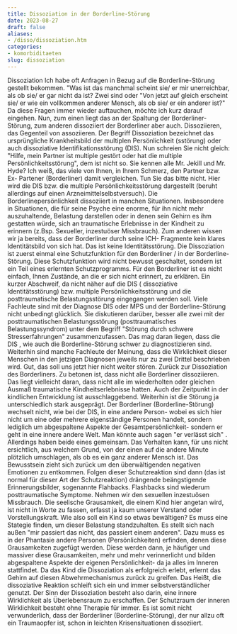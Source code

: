 ```yaml
---
title: Dissoziation in der Borderline-Störung
date: 2023-08-27
draft: false
aliases:
- /disso/dissoziation.htm
categories:
- komorbiditaeten
slug: dissoziation
---
```

Dissoziation
Ich habe oft Anfragen in Bezug
auf die Borderline-Störung gestellt bekommen. "Was ist das manchmal scheint
sie/ er mir unerreichbar, als ob sie/ er gar nicht da ist? Zwei sind oder "Von
jetzt auf gleich erscheint sie/ er wie ein vollkommen anderer Mensch, als ob
sie/ er ein anderer ist?"
Da diese Fragen immer wieder
auftauchen, möchte ich kurz darauf eingehen.
Nun, zum einen liegt das an der
Spaltung der Borderliner-Störung, zum anderen dissoziiert der Borderliner aber auch. Dissoziieren,
das Gegenteil von assoziieren. Der Begriff Dissoziation bezeichnet das ursprüngliche
Krankheitsbild der multiplen Persönlichkeit (sstörung) oder auch dissoziative
Identifikationsstörung (DIS). Nun
schreien Sie nicht gleich: "Hilfe, mein Partner ist multiple gestört oder hat
die multiple Persönlichkeitsstörung", dem ist nicht so. Sie kennen alle Mr.
Jekill und Mr. Hyde? Ich weiß, das viele von Ihnen, in Ihrem Schmerz, den
Partner bzw. Ex- Partener (Borderliner) damit vergleichen. Tun Sie das bitte
nicht. Hier wird die DIS bzw. die multiple Persönlichkeitsstörung dargestellt
(beruht allerdings auf einen Arzneimittelselbstversuch).
Die Borderlinepersönlichkeit dissoziiert
in manchen Situationen. Insbesondere in Situationen, die für seine Psyche eine
enorme, für ihn nicht mehr auszuhaltende, Belastung darstellen oder in denen
sein Gehirn es ihm gestatten würde, sich an traumatische Erlebnisse in der
Kindheit zu erinnern (z.Bsp. Sexueller, inzestuöser Missbrauch).
Zum anderen wissen wir ja
bereits, dass der Borderliner durch seine ICH- Fragmente kein klares Identitätsbild
von sich hat. Das ist keine Identitätsstörung. Die Dissoziation ist
zuerst einmal eine Schutzfunktion für den Borderliner / in der
Borderline-Störung. Diese Schutzfunktion
wird nicht bewusst geschaltet, sondern ist ein Teil eines erlernten
Schutzprogramms.
Für den Borderliner ist es
nicht einfach, Ihnen Zustände, an die er sich nicht erinnert, zu erklären.
Ein kurzer Abschweif, da nicht
näher auf die DIS ( dissoziative Identitätsstörung) bzw. multiple Persönlichkeitsstörung
und die posttraumatische Belastungsstörung eingegangen werden soll. Viele
Fachleute sind mit der Diagnose DIS oder MPS und der Borderline-Störung nicht
unbedingt glücklich. Sie diskutieren darüber, besser alle zwei mit der
posttraumatischen Belastungsstörung (posttraumatisches Belastungssyndrom) unter dem Begriff "Störung durch schwere
Stresserfahrungen" zusammenzufassen. Das mag daran liegen, dass die DIS , wie
auch die Borderline-Störung schwer zu diagnostizieren sind. Weiterhin sind
manche Fachleute der Meinung, dass die Wirklichkeit dieser Menschen in den
jetzigen Diagnosen jeweils nur zu zwei Drittel beschrieben wird. Gut, das soll
uns jetzt hier nicht weiter stören.
Zurück zur Dissoziation des
Borderliners. Zu betonen ist, dass nicht alle Borderliner dissoziieren.
Das liegt vielleicht daran, dass nicht alle im wiederholten oder gleichen Ausmaß
traumatische Kindheitserlebnisse hatten. Auch der Zeitpunkt in der kindlichen
Entwicklung ist ausschlaggebend. Weiterhin ist die Störung ja unterschiedlich
stark ausgeprägt. Der Borderliner (Borderline-Störung) wechselt nicht, wie bei der DIS, in eine
andere Person- wobei es sich hier nicht um eine oder mehrere eigenständige
Personen handelt, sondern lediglich um abgespaltene Aspekte der Gesamtpersönlichkeit-
sondern er geht in eine innere andere Welt. Man könnte auch sagen "er verlässt
sich" . Allerdings haben beide eines gemeinsam. Das Verhalten kann, für uns
nicht ersichtlich, aus welchem Grund, von der einen auf die andere Minute plötzlich
umschlagen, als ob es ein ganz anderer Mensch ist. Das Bewusstsein zieht sich
zurück um den überwältigenden negativen Emotionen zu entkommen.
Folgen dieser Schutzreaktion
sind dann (das ist normal für dieser Art der Schutzreaktion) drängende beängstigende
Erinnerungsbilder, sogenannte Flahbacks. Flashbacks sind wiederum
posttraumatische Symptome. Nehmen wir den sexuellen inzestuösen Missbrauch. Die
seelische Grausamkeit, die einem Kind hier angetan wird, ist nicht in Worte zu
fassen, erfasst ja kaum unserer Verstand oder Vorstellungskraft. Wie also soll
ein Kind so etwas bewältigen? Es muss eine Stategie finden, um dieser Belastung
standzuhalten. Es stellt sich nach außen "mir passiert das nicht, das
passiert einem anderen". Dazu muss es in der Phantasie andere Personen (Persönlichkeiten)
erfinden, denen diese Grausamkeiten zugefügt werden. Diese werden dann, je häufiger
und massiver diese Grausamkeiten, mehr und mehr verinnerlicht und bilden
abgespaltene Aspekte der eigenen Persönlichkeit- da ja alles im Inneren
stattfindet. Da das Kind die Dissoziation als erfolgreich erlebt, erlernt das
Gehirn auf diesen Abwehrmechanismus zurück zu greifen. Das Heißt, die
dissoziative Reaktion schleift sich ein und immer selbstverständlicher genutzt.
Der Sinn der Dissoziation besteht also darin, eine innere Wirklichkeit als Überlebensraum
zu erschaffen. Der Schutzraum der inneren Wirklichkeit besteht ohne Therapie für
immer. Es ist somit nicht verwunderlich, dass der Borderliner (Borderline-Störung), der nur
allzu oft
ein Traumaopfer ist, schon in leichten Krisensituationen dissoziiert.
